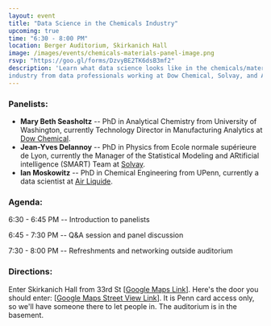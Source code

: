 ```yaml
---
layout: event
title: "Data Science in the Chemicals Industry"
upcoming: true
time: "6:30 - 8:00 PM"
location: Berger Auditorium, Skirkanich Hall
image: /images/events/chemicals-materials-panel-image.png
rsvp: "https://goo.gl/forms/DzvyBE2TK6dsB3mf2"
description: 'Learn what data science looks like in the chemicals/materials
industry from data professionals working at Dow Chemical, Solvay, and Air Liquide.'
---
```


### Panelists:

- **Mary Beth Seasholtz** -- PhD in Analytical Chemistry from University of Washington, currently Technology Director in Manufacturing Analytics at [Dow
  Chemical](https://www.dow.com/).
- **Jean-Yves Delannoy** -- PhD in Physics from Ecole normale supérieure de
  Lyon, currently the Manager of the Statistical Modeling and ARtificial
  intelligence (SMART) Team at [Solvay](https://www.solvay.com/).
- **Ian Moskowitz** -- PhD in Chemical Engineering from UPenn, currently a data
  scientist at [Air Liquide](https://www.airliquide.com/).

### Agenda:

6:30 - 6:45 PM -- Introduction to panelists

6:45 - 7:30 PM -- Q&A session and panel discussion

7:30 - 8:00 PM -- Refreshments and networking outside auditorium

### Directions:

Enter Skirkanich Hall from 33rd St [[Google Maps
Link](https://www.google.com/maps/place/Skirkanich+Hall/@39.9520705,-75.1928003,17z/data=!4m12!1m6!3m5!1s0x89c6c65abb2e2f95:0x6ab9195e249a846d!2sSkirkanich+Hall!8m2!3d39.9520664!4d-75.1906116!3m4!1s0x89c6c65abb2e2f95:0x6ab9195e249a846d!8m2!3d39.9520664!4d-75.1906116)].
Here's the door you should enter: [[Google Maps Street View
Link](https://www.google.com/maps/@39.9519575,-75.1901883,3a,75y,292.25h,85.34t/data=!3m6!1e1!3m4!1sZduzqRlJ91_LpA_s5eH-Bw!2e0!7i13312!8i6656)].
It is Penn card access only, so we'll have
someone there to let people in. The auditorium is in the basement.
